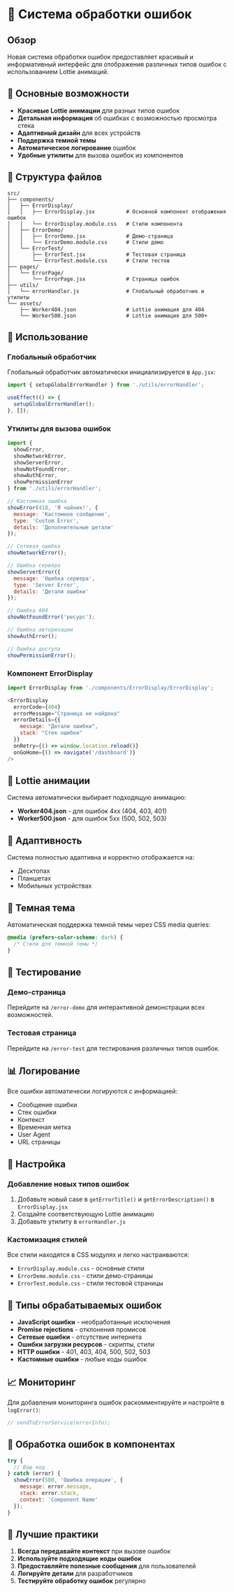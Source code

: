# 🚨 Система обработки ошибок

## Обзор

Новая система обработки ошибок предоставляет красивый и информативный интерфейс для отображения различных типов ошибок с использованием Lottie анимаций.

## 🎯 Основные возможности

- **Красивые Lottie анимации** для разных типов ошибок
- **Детальная информация** об ошибках с возможностью просмотра стека
- **Адаптивный дизайн** для всех устройств
- **Поддержка темной темы**
- **Автоматическое логирование** ошибок
- **Удобные утилиты** для вызова ошибок из компонентов

## 📁 Структура файлов

```
src/
├── components/
│   ├── ErrorDisplay/
│   │   ├── ErrorDisplay.jsx          # Основной компонент отображения ошибок
│   │   └── ErrorDisplay.module.css   # Стили компонента
│   ├── ErrorDemo/
│   │   ├── ErrorDemo.jsx             # Демо-страница
│   │   └── ErrorDemo.module.css      # Стили демо
│   └── ErrorTest/
│       ├── ErrorTest.jsx             # Тестовая страница
│       └── ErrorTest.module.css      # Стили тестов
├── pages/
│   └── ErrorPage/
│       └── ErrorPage.jsx             # Страница ошибок
├── utils/
│   └── errorHandler.js               # Глобальный обработчик и утилиты
└── assets/
    ├── Worker404.json                # Lottie анимация для 404
    └── Worker500.json                # Lottie анимация для 500+
```

## 🚀 Использование

### Глобальный обработчик

Глобальный обработчик автоматически инициализируется в `App.jsx`:

```javascript
import { setupGlobalErrorHandler } from './utils/errorHandler';

useEffect(() => {
  setupGlobalErrorHandler();
}, []);
```

### Утилиты для вызова ошибок

```javascript
import { 
  showError, 
  showNetworkError, 
  showServerError, 
  showNotFoundError, 
  showAuthError, 
  showPermissionError 
} from './utils/errorHandler';

// Кастомная ошибка
showError(418, 'Я чайник!', {
  message: 'Кастомное сообщение',
  type: 'Custom Error',
  details: 'Дополнительные детали'
});

// Сетевая ошибка
showNetworkError();

// Ошибка сервера
showServerError({
  message: 'Ошибка сервера',
  type: 'Server Error',
  details: 'Детали ошибки'
});

// Ошибка 404
showNotFoundError('ресурс');

// Ошибка авторизации
showAuthError();

// Ошибка доступа
showPermissionError();
```

### Компонент ErrorDisplay

```javascript
import ErrorDisplay from './components/ErrorDisplay/ErrorDisplay';

<ErrorDisplay
  errorCode={404}
  errorMessage="Страница не найдена"
  errorDetails={{
    message: "Детали ошибки",
    stack: "Стек ошибки"
  }}
  onRetry={() => window.location.reload()}
  onGoHome={() => navigate('/dashboard')}
/>
```

## 🎨 Lottie анимации

Система автоматически выбирает подходящую анимацию:

- **Worker404.json** - для ошибок 4xx (404, 403, 401)
- **Worker500.json** - для ошибок 5xx (500, 502, 503)

## 📱 Адаптивность

Система полностью адаптивна и корректно отображается на:
- Десктопах
- Планшетах
- Мобильных устройствах

## 🌙 Темная тема

Автоматическая поддержка темной темы через CSS media queries:

```css
@media (prefers-color-scheme: dark) {
  /* Стили для темной темы */
}
```

## 🧪 Тестирование

### Демо-страница
Перейдите на `/error-demo` для интерактивной демонстрации всех возможностей.

### Тестовая страница
Перейдите на `/error-test` для тестирования различных типов ошибок.

## 📊 Логирование

Все ошибки автоматически логируются с информацией:
- Сообщение ошибки
- Стек ошибки
- Контекст
- Временная метка
- User Agent
- URL страницы

## 🔧 Настройка

### Добавление новых типов ошибок

1. Добавьте новый case в `getErrorTitle()` и `getErrorDescription()` в `ErrorDisplay.jsx`
2. Создайте соответствующую Lottie анимацию
3. Добавьте утилиту в `errorHandler.js`

### Кастомизация стилей

Все стили находятся в CSS модулях и легко настраиваются:
- `ErrorDisplay.module.css` - основные стили
- `ErrorDemo.module.css` - стили демо-страницы
- `ErrorTest.module.css` - стили тестовой страницы

## 🚨 Типы обрабатываемых ошибок

- **JavaScript ошибки** - необработанные исключения
- **Promise rejections** - отклонения промисов
- **Сетевые ошибки** - отсутствие интернета
- **Ошибки загрузки ресурсов** - скрипты, стили
- **HTTP ошибки** - 401, 403, 404, 500, 502, 503
- **Кастомные ошибки** - любые коды ошибок

## 📈 Мониторинг

Для добавления мониторинга ошибок раскомментируйте и настройте в `logError()`:

```javascript
// sendToErrorService(errorInfo);
```

## 🔄 Обработка ошибок в компонентах

```javascript
try {
  // Ваш код
} catch (error) {
  showError(500, 'Ошибка операции', {
    message: error.message,
    stack: error.stack,
    context: 'Component Name'
  });
}
```

## 🎯 Лучшие практики

1. **Всегда передавайте контекст** при вызове ошибок
2. **Используйте подходящие коды ошибок**
3. **Предоставляйте полезные сообщения** для пользователей
4. **Логируйте детали** для разработчиков
5. **Тестируйте обработку ошибок** регулярно 
